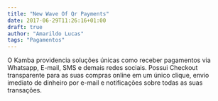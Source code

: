 ```yaml
---
title: "New Wave Of Qr Payments"
date: 2017-06-29T11:26:16+01:00
draft: true
author: "Amarildo Lucas"
tags: "Pagamentos"
---
```



  O Kamba providencia soluções únicas como receber pagamentos via Whatsapp, E-mail, SMS e demais redes sociais. Possui Checkout transparente para as suas compras online em um único clique, envio imediato de dinheiro por e-mail e notificações sobre todas as suas transações.
